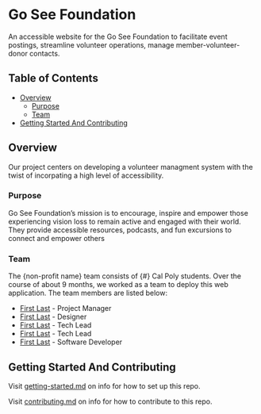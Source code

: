 # Go See Foundation

An accessible website for the Go See Foundation to facilitate event postings, streamline volunteer operations, manage member-volunteer-donor contacts.

## Table of Contents

- [Overview](#overview)
  - [Purpose](#purpose)
  - [Team](#team)
- [Getting Started And Contributing](#getting-started-and-contributing)

## Overview

Our project centers on developing a volunteer managment system with the twist of incorpating a high level of accessibility.

### Purpose

Go See Foundation’s mission is to encourage, inspire and empower those experiencing vision loss to remain active and engaged with their world. They provide accessible resources, podcasts, and fun excursions to connect and empower others


### Team

The {non-profit name} team consists of {#} Cal Poly students. Over the course of about 9 months, we worked as a team to deploy this web application. The team members are listed below:

- [First Last](https://www.linkedin.com/) - Project Manager
- [First Last](https://www.linkedin.com/) - Designer
- [First Last](https://www.linkedin.com/) - Tech Lead
- [First Last](https://www.linkedin.com/) - Tech Lead
- [First Last](https://www.linkedin.com/) - Software Developer

## Getting Started And Contributing

Visit [getting-started.md](docs/getting-started.md) on info for how to set up this repo.

Visit [contributing.md](docs/contributing.md) on info for how to contribute to this repo.
